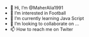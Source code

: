 - 👋 Hi, I’m @MaherAlia1991
- 👀 I’m interested in Football
- 🌱 I’m currently learning Java Script
- 💞️ I’m looking to collaborate on ...
- 📫 How to reach me on Twiter

<!---
MaherAlia1991/MaherAlia1991 is a ✨ special ✨ repository because its `README.md` (this file) appears on your GitHub profile.
You can click the Preview link to take a look at your changes.
--->
